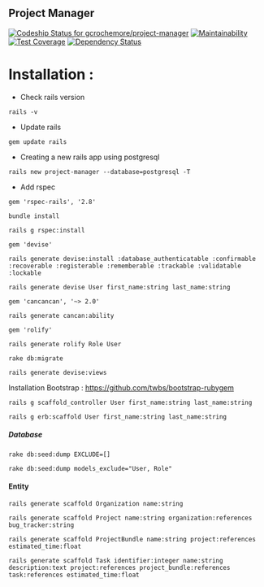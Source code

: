 ## Project Manager

[![Codeship Status for gcrochemore/project-manager](https://app.codeship.com/projects/cd603c80-e2bc-0135-eacf-7e3cff71867b/status?branch=feat/initialisation-application)](https://app.codeship.com/projects/267935)
[![Maintainability](https://api.codeclimate.com/v1/badges/2c458e18679eb22cddfd/maintainability)](https://codeclimate.com/github/gcrochemore/project-manager/maintainability)
[![Test Coverage](https://api.codeclimate.com/v1/badges/2c458e18679eb22cddfd/test_coverage)](https://codeclimate.com/github/gcrochemore/project-manager/test_coverage)
[![Dependency Status](https://beta.gemnasium.com/badges/github.com/gcrochemore/project-manager.svg)](https://beta.gemnasium.com/projects/github.com/gcrochemore/project-manager)
# Installation :

- Check rails version

`rails -v`
- Update rails

`gem update rails`
- Creating a new rails app using postgresql

`rails new project-manager --database=postgresql -T`
- Add rspec

`gem 'rspec-rails', '2.8'`

`bundle install`

`rails g rspec:install`

`gem 'devise'`

`rails generate devise:install :database_authenticatable :confirmable :recoverable :registerable :rememberable :trackable :validatable :lockable`

`rails generate devise User first_name:string last_name:string`

`gem 'cancancan', '~> 2.0'`

`rails generate cancan:ability`

`gem 'rolify'`

`rails generate rolify Role User`

`rake db:migrate`

`rails generate devise:views`

Installation Bootstrap :
https://github.com/twbs/bootstrap-rubygem

`rails g scaffold_controller User first_name:string last_name:string`

`rails g erb:scaffold User first_name:string last_name:string`

##### Database
  
`rake db:seed:dump EXCLUDE=[]`

`rake db:seed:dump models_exclude="User, Role"`

#### Entity

`rails generate scaffold Organization name:string`

`rails generate scaffold Project name:string organization:references bug_tracker:string`

`rails generate scaffold ProjectBundle name:string project:references estimated_time:float`

`rails generate scaffold Task identifier:integer name:string description:text project:references project_bundle:references task:references estimated_time:float`